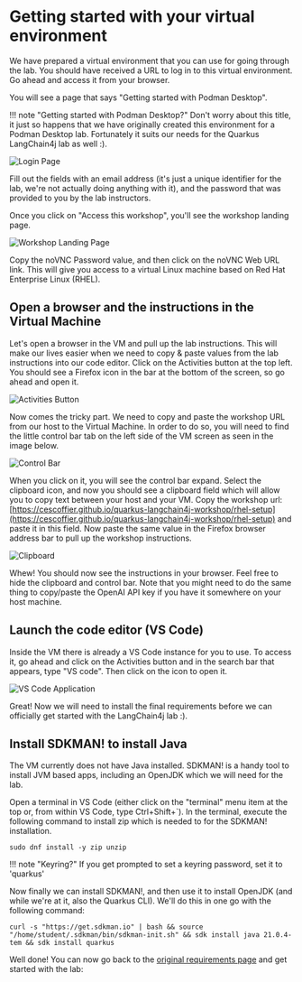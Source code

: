 # Getting started with your virtual environment

We have prepared a virtual environment that you can use for going through the lab.
You should have received a URL to log in to this virtual environment. Go ahead and access it from your browser.

You will see a page that says "Getting started with Podman Desktop".

!!! note "Getting started with Podman Desktop?"
    Don't worry about this title, it just so happens that we have originally created this environment for a Podman Desktop lab. Fortunately it suits our needs for the Quarkus LangChain4j lab as well :).

![Login Page](images/rhel-login.png)

Fill out the fields with an email address (it's just a unique identifier for the lab, we're not actually doing anything with it), and the password that was provided to you by the lab instructors.

Once you click on "Access this workshop", you'll see the workshop landing page.

![Workshop Landing Page](images/rhel-workshop-landing-page.png)

Copy the noVNC Password value, and then click on the noVNC Web URL link. This will give you access to a
virtual Linux machine based on Red Hat Enterprise Linux (RHEL).

## Open a browser and the instructions in the Virtual Machine

Let's open a browser in the VM and pull up the lab instructions. This will make our lives easier when we need to copy & paste values from the lab instructions into our code editor. Click on the Activities button at the top left. You should see a Firefox icon in the bar at the bottom of the screen, so go ahead and open it.

![Activities Button](images/rhel-firefox.png)

Now comes the tricky part. We need to copy and paste the workshop URL from our host to the Virtual Machine. In order to do so, you will need to find the little control bar tab on the left side of the VM screen as seen in the image below.

![Control Bar](images/rhel-control-bar.png)

When you click on it, you will see the control bar expand. Select the clipboard icon, and now you should see a clipboard field which will allow you to copy text between your host and your VM. Copy the workshop url: [https://cescoffier.github.io/quarkus-langchain4j-workshop/rhel-setup](https://cescoffier.github.io/quarkus-langchain4j-workshop/rhel-setup) and paste it in this field. Now paste the same value in the Firefox browser address bar to pull up the workshop instructions.

![Clipboard](images/rhel-clipboard-url.png)

Whew! You should now see the instructions in your browser. Feel free to hide the clipboard and control bar. Note that you might need to do the same thing to copy/paste the OpenAI API key if you have it somewhere on your host machine.

## Launch the code editor (VS Code)

Inside the VM there is already a VS Code instance for you to use. To access it, go ahead and click on the Activities button and in the search bar that appears, type "VS code". Then click on the icon to open it.

![VS Code Application](images/rhel-vscode.png)

Great! Now we will need to install the final requirements before we can officially get started with the LangChain4j lab :).  

## Install SDKMAN! to install Java

The VM currently does not have Java installed. SDKMAN! is a handy tool to install JVM based apps, including an OpenJDK which we will need for the lab.

Open a terminal in VS Code (either click on the "terminal" menu item at the top or, from within VS Code, type Ctrl+Shift+`). In the terminal, execute the following command to install zip which is needed to for the SDKMAN! installation.

`sudo dnf install -y zip unzip`

!!! note "Keyring?"
    If you get prompted to set a keyring password, set it to 'quarkus'

Now finally we can install SDKMAN!, and then use it to install OpenJDK (and while we're at it, also the Quarkus CLI). We'll do this in one go with the following command:

`curl -s "https://get.sdkman.io" | bash && source "/home/student/.sdkman/bin/sdkman-init.sh" && sdk install java 21.0.4-tem && sdk install quarkus`

Well done! You can now go back to the [original requirements page](./requirements.md) and get started with the lab:
